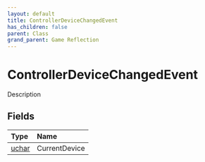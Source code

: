 ```yaml
---
layout: default
title: ControllerDeviceChangedEvent
has_children: false
parent: Class
grand_parent: Game Reflection
---
```

# ControllerDeviceChangedEvent
Description 

## Fields
| Type | Name |
|:-------------|:--------------|
| [uchar](/game-reflection/enums/uchar.md) | CurrentDevice |
